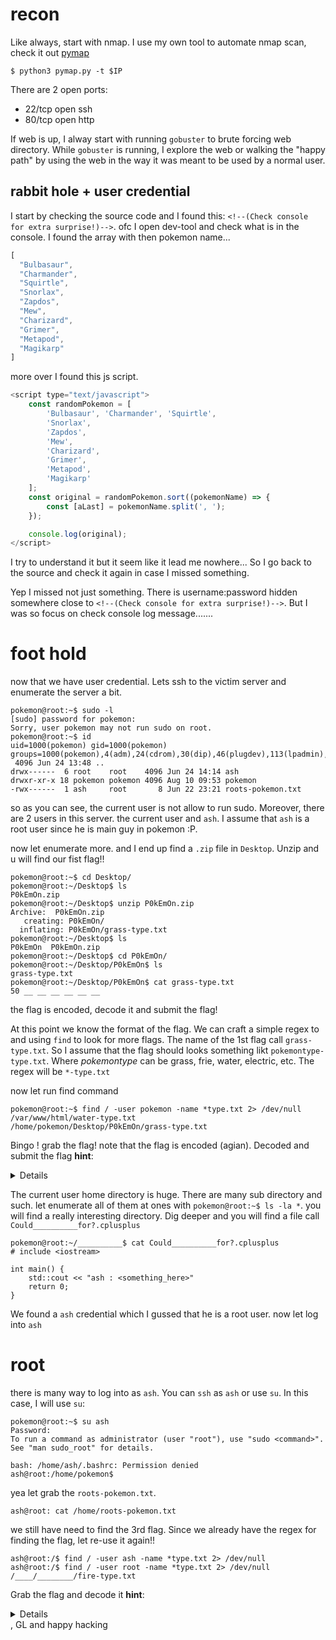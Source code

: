 # recon
Like always, start with nmap. I use my own tool to automate nmap scan, check it out [pymap](https://github.com/gu2rks/pymap)
```console
$ python3 pymap.py -t $IP 
```
There are 2 open ports:
- 22/tcp open  ssh
- 80/tcp open  http

If web is up, I alway start with running `gobuster` to brute forcing web directory. While `gobuster` is running, I explore the web or walking the "happy path" by using the web in the way it was meant to be used by a normal user.

## rabbit hole + user credential
I start by checking the source code and I found this:
`<!--(Check console for extra surprise!)-->`. ofc I open dev-tool and check what is in the console. I found the array with then pokemon name...
```js
[
  "Bulbasaur",
  "Charmander",
  "Squirtle",
  "Snorlax",
  "Zapdos",
  "Mew",
  "Charizard",
  "Grimer",
  "Metapod",
  "Magikarp"
]
```
more over I found this js script.
```js
<script type="text/javascript">
    const randomPokemon = [
        'Bulbasaur', 'Charmander', 'Squirtle',
        'Snorlax',
        'Zapdos',
        'Mew',
        'Charizard',
        'Grimer',
        'Metapod',
        'Magikarp'
    ];
    const original = randomPokemon.sort((pokemonName) => {
        const [aLast] = pokemonName.split(', ');
    });

    console.log(original);
</script>
```
I try to understand it but it seem like it lead me nowhere... So I go back to the source and check it again in case I missed something.


Yep I missed not just something. There is username:password hidden somewhere close to `<!--(Check console for extra surprise!)-->`. But I was so focus on check console log message.......

# foot hold
now that we have user credential. Lets ssh to the victim server and enumerate the server a bit.

```console
pokemon@root:~$ sudo -l
[sudo] password for pokemon: 
Sorry, user pokemon may not run sudo on root.
pokemon@root:~$ id
uid=1000(pokemon) gid=1000(pokemon) groups=1000(pokemon),4(adm),24(cdrom),30(dip),46(plugdev),113(lpadmin),128(sambashare)
 4096 Jun 24 13:48 ..
drwx------  6 root    root    4096 Jun 24 14:14 ash
drwxr-xr-x 18 pokemon pokemon 4096 Aug 10 09:53 pokemon
-rwx------  1 ash     root       8 Jun 22 23:21 roots-pokemon.txt
```
so as you can see, the current user is not allow to run sudo. Moreover, there are 2 users in this server. the current user and `ash`. I assume that `ash` is a root user since he is main guy in pokemon :P. 

now let enumerate more. and I end up find a `.zip` file in `Desktop`. Unzip and u will find our fist flag!!
```console
pokemon@root:~$ cd Desktop/
pokemon@root:~/Desktop$ ls
P0kEmOn.zip
pokemon@root:~/Desktop$ unzip P0kEmOn.zip 
Archive:  P0kEmOn.zip
   creating: P0kEmOn/
  inflating: P0kEmOn/grass-type.txt  
pokemon@root:~/Desktop$ ls
P0kEmOn  P0kEmOn.zip
pokemon@root:~/Desktop$ cd P0kEmOn/
pokemon@root:~/Desktop/P0kEmOn$ ls
grass-type.txt
pokemon@root:~/Desktop/P0kEmOn$ cat grass-type.txt 
50 __ __ __ __ __ __
```
the flag is encoded, decode it and submit the flag!


At this point we know the format of the flag. We can craft a simple regex to and using `find` to look for more flags. The name of the 1st flag call `grass-type.txt`. So I assume that the flag should looks something likt `pokemontype-type.txt`. Where *pokemontype* can be grass, frie, water, electric, etc. The regex will be `*-type.txt`


now let run find command
```console
pokemon@root:~$ find / -user pokemon -name *type.txt 2> /dev/null 
/var/www/html/water-type.txt
/home/pokemon/Desktop/P0kEmOn/grass-type.txt
```
Bingo ! grab the flag! note that the flag is encoded (agian). Decoded and submit the flag
**hint**: <details>ROT</details>


The current user home directory is huge. There are many sub directory and such. let enumerate all of them at ones with `pokemon@root:~$ ls -la *`. you will find a really interesting directory. Dig deeper and you will find a file call `Could__________for?.cplusplus`

```console
pokemon@root:~/__________$ cat Could__________for?.cplusplus
# include <iostream>

int main() {
	std::cout << "ash : <something_here>"
	return 0;
}
```

We found a `ash` credential which I gussed that he is a root user. now let log into `ash`

# root
there is many way to log into as `ash`. You can `ssh` as `ash` or use `su`. In this case, I will use `su`:
```console
pokemon@root:~$ su ash
Password: 
To run a command as administrator (user "root"), use "sudo <command>".
See "man sudo_root" for details.

bash: /home/ash/.bashrc: Permission denied
ash@root:/home/pokemon$
```
yea let grab the `roots-pokemon.txt`.
```console
ash@root: cat /home/roots-pokemon.txt
```
we still have need to find the 3rd flag. Since we already have the regex for finding the flag, let re-use it again!!
```console
ash@root:/$ find / -user ash -name *type.txt 2> /dev/null 
ash@root:/$ find / -user root -name *type.txt 2> /dev/null 
/____/________/fire-type.txt
```
Grab the flag and decode it
**hint**: <details>BASE__</details>, GL and happy hacking